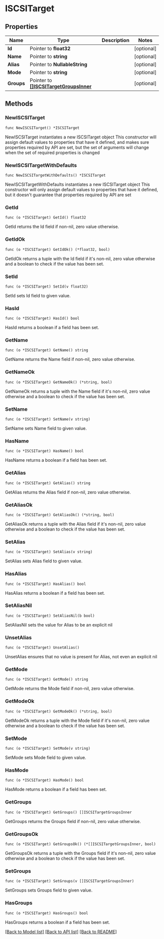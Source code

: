 # ISCSITarget

## Properties

Name | Type | Description | Notes
------------ | ------------- | ------------- | -------------
**Id** | Pointer to **float32** |  | [optional] 
**Name** | Pointer to **string** |  | [optional] 
**Alias** | Pointer to **NullableString** |  | [optional] 
**Mode** | Pointer to **string** |  | [optional] 
**Groups** | Pointer to [**[]ISCSITargetGroupsInner**](ISCSITargetGroupsInner.md) |  | [optional] 

## Methods

### NewISCSITarget

`func NewISCSITarget() *ISCSITarget`

NewISCSITarget instantiates a new ISCSITarget object
This constructor will assign default values to properties that have it defined,
and makes sure properties required by API are set, but the set of arguments
will change when the set of required properties is changed

### NewISCSITargetWithDefaults

`func NewISCSITargetWithDefaults() *ISCSITarget`

NewISCSITargetWithDefaults instantiates a new ISCSITarget object
This constructor will only assign default values to properties that have it defined,
but it doesn't guarantee that properties required by API are set

### GetId

`func (o *ISCSITarget) GetId() float32`

GetId returns the Id field if non-nil, zero value otherwise.

### GetIdOk

`func (o *ISCSITarget) GetIdOk() (*float32, bool)`

GetIdOk returns a tuple with the Id field if it's non-nil, zero value otherwise
and a boolean to check if the value has been set.

### SetId

`func (o *ISCSITarget) SetId(v float32)`

SetId sets Id field to given value.

### HasId

`func (o *ISCSITarget) HasId() bool`

HasId returns a boolean if a field has been set.

### GetName

`func (o *ISCSITarget) GetName() string`

GetName returns the Name field if non-nil, zero value otherwise.

### GetNameOk

`func (o *ISCSITarget) GetNameOk() (*string, bool)`

GetNameOk returns a tuple with the Name field if it's non-nil, zero value otherwise
and a boolean to check if the value has been set.

### SetName

`func (o *ISCSITarget) SetName(v string)`

SetName sets Name field to given value.

### HasName

`func (o *ISCSITarget) HasName() bool`

HasName returns a boolean if a field has been set.

### GetAlias

`func (o *ISCSITarget) GetAlias() string`

GetAlias returns the Alias field if non-nil, zero value otherwise.

### GetAliasOk

`func (o *ISCSITarget) GetAliasOk() (*string, bool)`

GetAliasOk returns a tuple with the Alias field if it's non-nil, zero value otherwise
and a boolean to check if the value has been set.

### SetAlias

`func (o *ISCSITarget) SetAlias(v string)`

SetAlias sets Alias field to given value.

### HasAlias

`func (o *ISCSITarget) HasAlias() bool`

HasAlias returns a boolean if a field has been set.

### SetAliasNil

`func (o *ISCSITarget) SetAliasNil(b bool)`

 SetAliasNil sets the value for Alias to be an explicit nil

### UnsetAlias
`func (o *ISCSITarget) UnsetAlias()`

UnsetAlias ensures that no value is present for Alias, not even an explicit nil
### GetMode

`func (o *ISCSITarget) GetMode() string`

GetMode returns the Mode field if non-nil, zero value otherwise.

### GetModeOk

`func (o *ISCSITarget) GetModeOk() (*string, bool)`

GetModeOk returns a tuple with the Mode field if it's non-nil, zero value otherwise
and a boolean to check if the value has been set.

### SetMode

`func (o *ISCSITarget) SetMode(v string)`

SetMode sets Mode field to given value.

### HasMode

`func (o *ISCSITarget) HasMode() bool`

HasMode returns a boolean if a field has been set.

### GetGroups

`func (o *ISCSITarget) GetGroups() []ISCSITargetGroupsInner`

GetGroups returns the Groups field if non-nil, zero value otherwise.

### GetGroupsOk

`func (o *ISCSITarget) GetGroupsOk() (*[]ISCSITargetGroupsInner, bool)`

GetGroupsOk returns a tuple with the Groups field if it's non-nil, zero value otherwise
and a boolean to check if the value has been set.

### SetGroups

`func (o *ISCSITarget) SetGroups(v []ISCSITargetGroupsInner)`

SetGroups sets Groups field to given value.

### HasGroups

`func (o *ISCSITarget) HasGroups() bool`

HasGroups returns a boolean if a field has been set.


[[Back to Model list]](../README.md#documentation-for-models) [[Back to API list]](../README.md#documentation-for-api-endpoints) [[Back to README]](../README.md)


